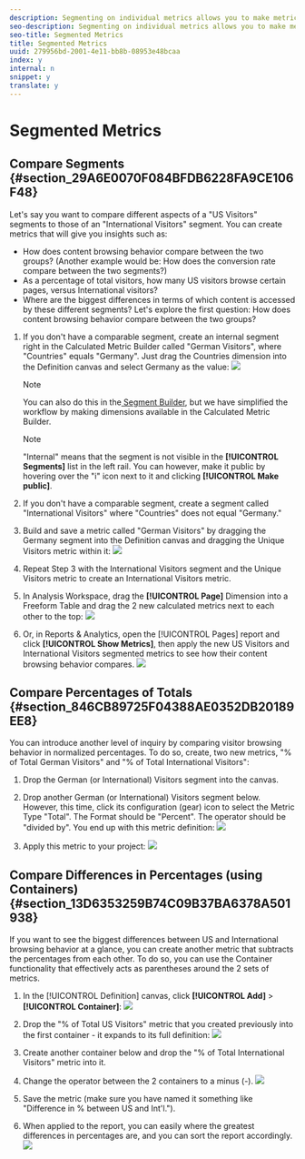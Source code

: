 ```yaml
---
description: Segmenting on individual metrics allows you to make metric comparisons within the same report. (Derived metrics only)
seo-description: Segmenting on individual metrics allows you to make metric comparisons within the same report. (Derived metrics only)
seo-title: Segmented Metrics
title: Segmented Metrics
uuid: 279956bd-2001-4e11-bb8b-08953e48bcaa
index: y
internal: n
snippet: y
translate: y
---
```


# Segmented Metrics


## Compare Segments {#section_29A6E0070F084BFDB6228FA9CE106F48}

Let's say you want to compare different aspects of a "US Visitors" segments to those of an "International Visitors" segment. You can create metrics that will give you insights such as: 

* How does content browsing behavior compare between the two groups? (Another example would be: How does the conversion rate compare between the two segments?)
* As a percentage of total visitors, how many US visitors browse certain pages, versus International visitors?
* Where are the biggest differences in terms of which content is accessed by these different segments?
Let's explore the first question: How does content browsing behavior compare between the two groups? 

1. If you don't have a comparable segment, create an internal segment right in the Calculated Metric Builder called "German Visitors", where "Countries" equals "Germany". Just drag the Countries dimension into the Definition canvas and select Germany as the value: ![](assets/segment-from-dimension.png) 

   >[!NOTE]
   >
   >You can also do this in the[ Segment Builder](https://marketing.adobe.com/resources/help/en_US/analytics/segment/seg_build.html), but we have simplified the workflow by making dimensions available in the Calculated Metric Builder. 

   >[!NOTE]
   >
   >"Internal" means that the segment is not visible in the **[!UICONTROL  Segments]** list in the left rail. You can however, make it public by hovering over the "i" icon next to it and clicking **[!UICONTROL  Make public]**. 

1. If you don't have a comparable segment, create a segment called "International Visitors" where "Countries" does not equal "Germany."
1. Build and save a metric called "German Visitors" by dragging the Germany segment into the Definition canvas and dragging the Unique Visitors metric within it: ![](assets/german-visitors.png) 

1. Repeat Step 3 with the International Visitors segment and the Unique Visitors metric to create an International Visitors metric.
1. In Analysis Workspace, drag the **[!UICONTROL  Page]** Dimension into a Freeform Table and drag the 2 new calculated metrics next to each other to the top: ![](assets/workspace-pages.png) 

1. Or, in Reports &amp; Analytics, open the [!UICONTROL  Pages] report and click **[!UICONTROL  Show Metrics]**, then apply the new US Visitors and International Visitors segmented metrics to see how their content browsing behavior compares. ![](assets/pages-report.png) 


## Compare Percentages of Totals {#section_846CB89725F04388AE0352DB20189EE8}

You can introduce another level of inquiry by comparing visitor browsing behavior in normalized percentages. To do so, create, two new metrics, "% of Total German Visitors" and "% of Total International Visitors": 

1. Drop the German (or International) Visitors segment into the canvas.
1. Drop another German (or International) Visitors segment below. However, this time, click its configuration (gear) icon to select the Metric Type "Total". The Format should be "Percent". The operator should be "divided by". You end up with this metric definition: ![](assets/cm_metric_total.png) 

1. Apply this metric to your project: ![](assets/cm_percent_total.png) 


## Compare Differences in Percentages (using Containers) {#section_13D6353259B74C09B37BA6378A501938}

If you want to see the biggest differences between US and International browsing behavior at a glance, you can create another metric that subtracts the percentages from each other. To do so, you can use the Container functionality that effectively acts as parentheses around the 2 sets of metrics. 
1. In the [!UICONTROL  Definition] canvas, click **[!UICONTROL  Add]** > **[!UICONTROL  Container]**: ![](assets/cm_add_container.png) 

1. Drop the "% of Total US Visitors" metric that you created previously into the first container - it expands to its full definition: ![](assets/cm_container_us.png) 

1. Create another container below and drop the "% of Total International Visitors" metric into it.
1. Change the operator between the 2 containers to a minus (-). ![](assets/cm_container_intl.png) 

1. Save the metric (make sure you have named it something like "Difference in % between US and Int'l.").
1. When applied to the report, you can easily where the greatest differences in percentages are, and you can sort the report accordingly. ![](assets/cm_diff_percent.png) 


